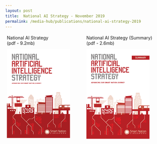 ```yaml
---
layout: post
title:  National AI Strategy - November 2019
permalink: /media-hub/publications/national-ai-strategy-2019
---
```


<div style="width:100%;display:flex;flex-wrap:wrap;"> 
  <div style="flex:30%;padding:1%;">
    National AI Strategy<br>(pdf - 9.2mb)
  </div>  
  <div style="flex:30%;padding:1%;">
    National AI Strategy (Summary)<br>(pdf - 2.6mb)
  </div>  
</div>
<div style="width:100%;display:flex;flex-wrap:wrap;"> 
  <div style="flex:30%;padding:1%;">
    <a href="/files/publications/national-ai-strategy.pdf"><img src="/images/our-smart-nation/national-AI-strat-cover.png"></a>
  </div>  
  <div style="flex:30%;padding:1%;">
    <a href="/files/publications/national-ai-strategy-summary.pdf"><img src="/images/our-smart-nation/national-ai-strat-summary-cover.png"></a>
  </div>  
</div>

